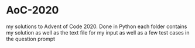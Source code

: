 # AoC-2020
my solutions to Advent of Code 2020. Done in Python
each folder contains my solution as well as the text file for my input as well as a few test cases in the question prompt

